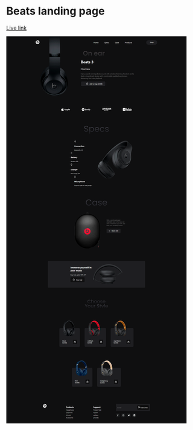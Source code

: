 # Beats landing page

[Live link](https://fluffy-sunburst-a0e472.netlify.app)

![Output](./Photos/website.png)